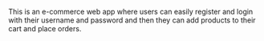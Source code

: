 This is an e-commerce web app where users can easily register and login with their username and password and then they can add products to their cart and place orders.
